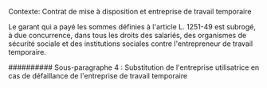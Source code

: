 Contexte: Contrat de mise à disposition et entreprise de travail temporaire

Le garant qui a payé les sommes définies à l'article L. 1251-49 est subrogé, à due concurrence, dans tous les droits des salariés, des organismes de sécurité sociale et des institutions sociales contre l'entrepreneur de travail temporaire.

########## Sous-paragraphe 4 : Substitution de l'entreprise utilisatrice  en cas de défaillance de l'entreprise de travail temporaire